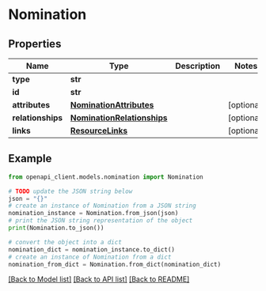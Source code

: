 # Nomination


## Properties

Name | Type | Description | Notes
------------ | ------------- | ------------- | -------------
**type** | **str** |  | 
**id** | **str** |  | 
**attributes** | [**NominationAttributes**](NominationAttributes.md) |  | [optional] 
**relationships** | [**NominationRelationships**](NominationRelationships.md) |  | [optional] 
**links** | [**ResourceLinks**](ResourceLinks.md) |  | [optional] 

## Example

```python
from openapi_client.models.nomination import Nomination

# TODO update the JSON string below
json = "{}"
# create an instance of Nomination from a JSON string
nomination_instance = Nomination.from_json(json)
# print the JSON string representation of the object
print(Nomination.to_json())

# convert the object into a dict
nomination_dict = nomination_instance.to_dict()
# create an instance of Nomination from a dict
nomination_from_dict = Nomination.from_dict(nomination_dict)
```
[[Back to Model list]](../README.md#documentation-for-models) [[Back to API list]](../README.md#documentation-for-api-endpoints) [[Back to README]](../README.md)


